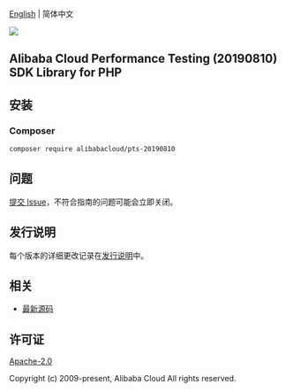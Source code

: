 [English](README.md) | 简体中文

![](https://aliyunsdk-pages.alicdn.com/icons/AlibabaCloud.svg)

## Alibaba Cloud Performance Testing (20190810) SDK Library for PHP

## 安装

### Composer

```bash
composer require alibabacloud/pts-20190810
```

## 问题

[提交 Issue](https://github.com/aliyun/alibabacloud-sdk/issues/new)，不符合指南的问题可能会立即关闭。

## 发行说明

每个版本的详细更改记录在[发行说明](./ChangeLog.txt)中。

## 相关

* [最新源码](https://github.com/aliyun/alibabacloud-sdk)

## 许可证

[Apache-2.0](http://www.apache.org/licenses/LICENSE-2.0)

Copyright (c) 2009-present, Alibaba Cloud All rights reserved.
